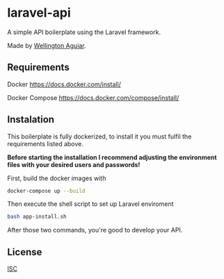 # laravel-api

A simple API boilerplate using the Laravel framework.

Made by [Wellington Aguiar](https://github.com/wellcda).

## Requirements

Docker https://docs.docker.com/install/

Docker Compose https://docs.docker.com/compose/install/

## Instalation

This boilerplate is fully dockerized, to install it you must fulfil the requirements listed above.

**Before starting the installation I recommend adjusting the environment files with your desired users and passwords!**

First, build the docker images with
```bash
docker-compose up --build
```

Then execute the shell script to set up Laravel enviroment
```bash
bash app-install.sh
```

After those two commands, you're good to develop your API.

## License
[ISC](https://choosealicense.com/licenses/isc/)

